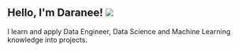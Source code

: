 

<h2> Hello, I'm Daranee! 
<a href= "https://www.linkedin.com/in/daraneeS/">
  <img src="https://img.shields.io/badge/-LinkedIn-0077B5?style=flat&logo=Linkedin&logoColor=white"/>
</a> 
</h2>


I learn and apply Data Engineer, Data Science and Machine Learning knowledge into projects. 
<br>



